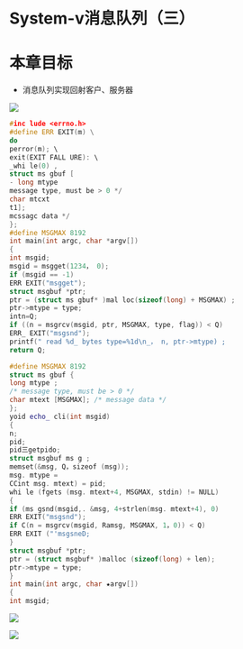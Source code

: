 # System-v消息队列（三）

# 本章目标

- 消息队列实现回射客户、服务器

![](https://i.loli.net/2020/06/06/jnhIbEB2pcFNJ6W.png)

```c++
#inc lude <errno.h>
#define ERR EXIT(m) \
do
perror(m); \
exit(EXIT FALL URE): \
_whi le(0) ,
struct ms gbuf [
- long mtype
message type, must be > 0 */
char mtcxt
t1]; 
mcssagc data */
};
#define MSGMAX 8192
int main(int argc, char *argv[])
{
int msgid;
msgid = msgget(1234， 0);
if (msgid == -1)
ERR EXIT("msgget");
struct msgbuf *ptr;
ptr = (struct ms gbuf* )mal loc(sizeof(long) + MSGMAX) ;
ptr->mtype = type;
intn=Q;
if ((n = msgrcv(msgid, ptr, MSGMAX, type, flag)) < Q)
ERR_ EXIT("msgsnd");
printf(" read %d_ bytes type=%1d\n_， n, ptr->mtype) ; 
return Q;
```

```c++
#define MSGMAX 8192
struct ms gbuf {
long mtype ;
/* message type, must be > 0 */
char mtext [MSGMAX]; /* message data */
};
yoid echo_ cli(int msgid)
{
n;
pid;
pid三getpido;
struct msgbuf ms g ;
memset(&msg, Q，sizeof (msg));
msg. mtype =
CCint msg. mtext) = pid;
whi le (fgets (msg. mtext+4, MSGMAX, stdin) != NULL)
{
if (ms gsnd(msgid,. &msg, 4+strlen(msg. mtext+4), 0)
ERR EXIT("msgsnd");
if C(n = msgrcv(msgid, Ramsg, MSGMAX, 1，0)) < Q)
ERR EXIT ("'msgsneD;
}
struct msgbuf *ptr;
ptr = (struct msgbuf* )malloc (sizeof(long) + len);
ptr->mtype = type;
}
int main(int argc, char ★argv[])
{
int msgid;

```

![](https://i.loli.net/2020/06/06/oKfTBr5NAVlJYq8.png)

![](https://i.loli.net/2020/06/06/kdSZX4slMNyh9e6.png)